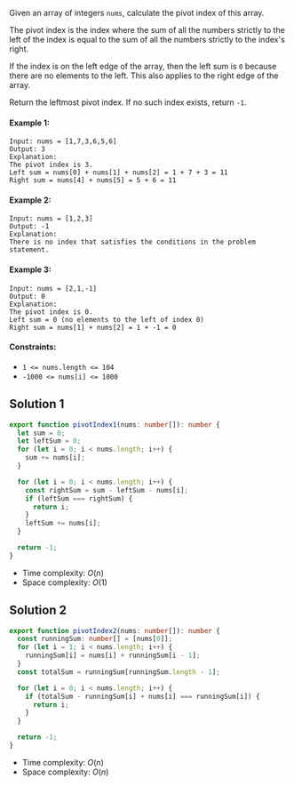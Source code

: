 Given an array of integers `nums`, calculate the pivot index of this array.

The pivot index is the index where the sum of all the numbers strictly to the left of the index is equal to the sum of all the numbers strictly to the index's right.

If the index is on the left edge of the array, then the left sum is `0` because there are no elements to the left. This also applies to the right edge of the array.

Return the leftmost pivot index. If no such index exists, return `-1`.

#### Example 1:

```
Input: nums = [1,7,3,6,5,6]
Output: 3
Explanation:
The pivot index is 3.
Left sum = nums[0] + nums[1] + nums[2] = 1 + 7 + 3 = 11
Right sum = nums[4] + nums[5] = 5 + 6 = 11
```

#### Example 2:

```
Input: nums = [1,2,3]
Output: -1
Explanation:
There is no index that satisfies the conditions in the problem statement.
```

#### Example 3:

```
Input: nums = [2,1,-1]
Output: 0
Explanation:
The pivot index is 0.
Left sum = 0 (no elements to the left of index 0)
Right sum = nums[1] + nums[2] = 1 + -1 = 0
```

#### Constraints:

- `1 <= nums.length <= 104`
- `-1000 <= nums[i] <= 1000`

## Solution 1

```ts
export function pivotIndex1(nums: number[]): number {
  let sum = 0;
  let leftSum = 0;
  for (let i = 0; i < nums.length; i++) {
    sum += nums[i];
  }

  for (let i = 0; i < nums.length; i++) {
    const rightSum = sum - leftSum - nums[i];
    if (leftSum === rightSum) {
      return i;
    }
    leftSum += nums[i];
  }

  return -1;
}
```

- Time complexity: $O(n)$
- Space complexity: $O(1)$

## Solution 2

```ts
export function pivotIndex2(nums: number[]): number {
  const runningSum: number[] = [nums[0]];
  for (let i = 1; i < nums.length; i++) {
    runningSum[i] = nums[i] + runningSum[i - 1];
  }
  const totalSum = runningSum[runningSum.length - 1];

  for (let i = 0; i < nums.length; i++) {
    if (totalSum - runningSum[i] + nums[i] === runningSum[i]) {
      return i;
    }
  }

  return -1;
}
```

- Time complexity: $O(n)$
- Space complexity: $O(n)$
